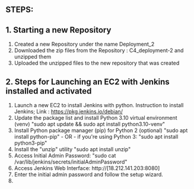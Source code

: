 


## STEPS:

## 1. Starting a new Repository
1. Created a new Repository under the name Deployment_2
2. Downloaded the zip files from the Repository : C4_deployment-2 and unzipped them
3. Uploaded the unzipped files to the new repository that was created

## 2. Steps for Launching an EC2 with Jenkins installed and activated
1. Launch a new EC2 to install Jenkins with python. Instruction to install Jenkins; Link : https://pkg.jenkins.io/debian/
2. Update the package list and install Python 3.10 virtual environment (venv)
"sudo apt update && sudo apt install python3.10-venv"
3. Install Python package manager (pip) for Python 2 (optional)
"sudo apt install python-pip"  - OR - if you're using Python 3: "sudo apt install python3-pip"
4. Install the "unzip" utility "sudo apt install unzip"
5. Access Initial Admin Password: "sudo cat /var/lib/jenkins/secrets/initialAdminPassword"
6. Access Jenkins Web Interface: http://[18.212.141.203:8080]
7. Enter the initial admin password and follow the setup wizard.
8. 






